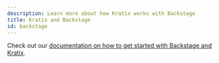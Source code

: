 ```yaml
---
description: Learn more about how Kratix works with Backstage
title: Kratix and Backstage
id: backstage
---
```


Check out our [documentation on how to get started with Backstage and
Kratix](../reference/backstage/intro).
